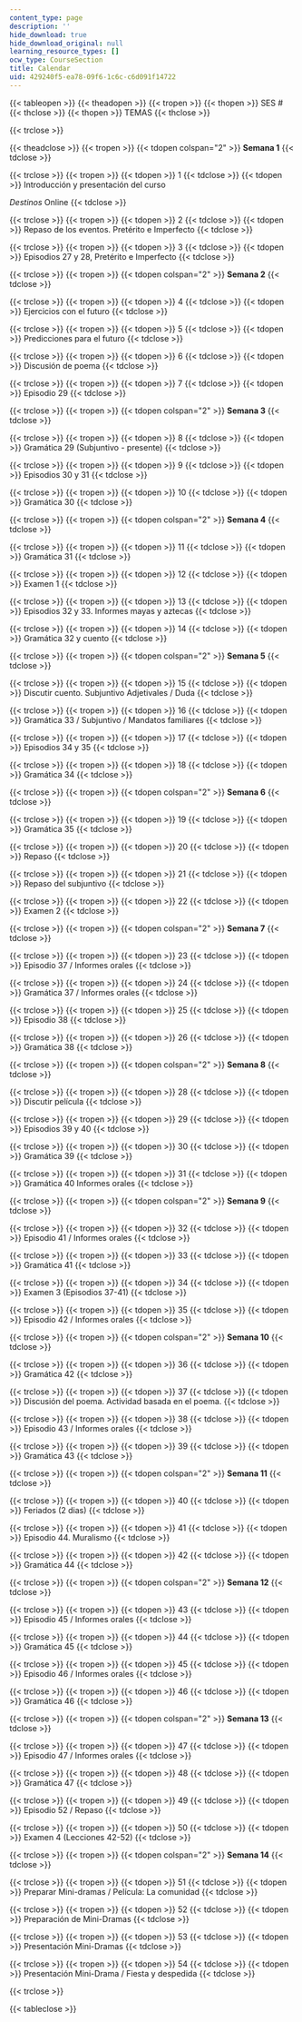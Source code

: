 ```yaml
---
content_type: page
description: ''
hide_download: true
hide_download_original: null
learning_resource_types: []
ocw_type: CourseSection
title: Calendar
uid: 429240f5-ea78-09f6-1c6c-c6d091f14722
---
```


{{< tableopen >}}
{{< theadopen >}}
{{< tropen >}}
{{< thopen >}}
SES #
{{< thclose >}}
{{< thopen >}}
TEMAS
{{< thclose >}}

{{< trclose >}}

{{< theadclose >}}
{{< tropen >}}
{{< tdopen colspan="2" >}}
**Semana 1**
{{< tdclose >}}

{{< trclose >}}
{{< tropen >}}
{{< tdopen >}}
1
{{< tdclose >}}
{{< tdopen >}}
Introducción y presentación del curso  
  
_Destinos_ Online
{{< tdclose >}}

{{< trclose >}}
{{< tropen >}}
{{< tdopen >}}
2
{{< tdclose >}}
{{< tdopen >}}
Repaso de los eventos. Pretérito e Imperfecto
{{< tdclose >}}

{{< trclose >}}
{{< tropen >}}
{{< tdopen >}}
3
{{< tdclose >}}
{{< tdopen >}}
Episodios 27 y 28, Pretérito e Imperfecto
{{< tdclose >}}

{{< trclose >}}
{{< tropen >}}
{{< tdopen colspan="2" >}}
**Semana 2**
{{< tdclose >}}

{{< trclose >}}
{{< tropen >}}
{{< tdopen >}}
4
{{< tdclose >}}
{{< tdopen >}}
Ejercicios con el futuro
{{< tdclose >}}

{{< trclose >}}
{{< tropen >}}
{{< tdopen >}}
5
{{< tdclose >}}
{{< tdopen >}}
Predicciones para el futuro
{{< tdclose >}}

{{< trclose >}}
{{< tropen >}}
{{< tdopen >}}
6
{{< tdclose >}}
{{< tdopen >}}
Discusión de poema
{{< tdclose >}}

{{< trclose >}}
{{< tropen >}}
{{< tdopen >}}
7
{{< tdclose >}}
{{< tdopen >}}
Episodio 29
{{< tdclose >}}

{{< trclose >}}
{{< tropen >}}
{{< tdopen colspan="2" >}}
**Semana 3**
{{< tdclose >}}

{{< trclose >}}
{{< tropen >}}
{{< tdopen >}}
8
{{< tdclose >}}
{{< tdopen >}}
Gramática 29 (Subjuntivo - presente)
{{< tdclose >}}

{{< trclose >}}
{{< tropen >}}
{{< tdopen >}}
9
{{< tdclose >}}
{{< tdopen >}}
Episodios 30 y 31
{{< tdclose >}}

{{< trclose >}}
{{< tropen >}}
{{< tdopen >}}
10
{{< tdclose >}}
{{< tdopen >}}
Gramática 30
{{< tdclose >}}

{{< trclose >}}
{{< tropen >}}
{{< tdopen colspan="2" >}}
**Semana 4**
{{< tdclose >}}

{{< trclose >}}
{{< tropen >}}
{{< tdopen >}}
11
{{< tdclose >}}
{{< tdopen >}}
Gramática 31
{{< tdclose >}}

{{< trclose >}}
{{< tropen >}}
{{< tdopen >}}
12
{{< tdclose >}}
{{< tdopen >}}
Examen 1
{{< tdclose >}}

{{< trclose >}}
{{< tropen >}}
{{< tdopen >}}
13
{{< tdclose >}}
{{< tdopen >}}
Episodios 32 y 33. Informes mayas y aztecas
{{< tdclose >}}

{{< trclose >}}
{{< tropen >}}
{{< tdopen >}}
14
{{< tdclose >}}
{{< tdopen >}}
Gramática 32 y cuento
{{< tdclose >}}

{{< trclose >}}
{{< tropen >}}
{{< tdopen colspan="2" >}}
**Semana 5**
{{< tdclose >}}

{{< trclose >}}
{{< tropen >}}
{{< tdopen >}}
15
{{< tdclose >}}
{{< tdopen >}}
Discutir cuento. Subjuntivo Adjetivales / Duda
{{< tdclose >}}

{{< trclose >}}
{{< tropen >}}
{{< tdopen >}}
16
{{< tdclose >}}
{{< tdopen >}}
Gramática 33 / Subjuntivo / Mandatos familiares
{{< tdclose >}}

{{< trclose >}}
{{< tropen >}}
{{< tdopen >}}
17
{{< tdclose >}}
{{< tdopen >}}
Episodios 34 y 35
{{< tdclose >}}

{{< trclose >}}
{{< tropen >}}
{{< tdopen >}}
18
{{< tdclose >}}
{{< tdopen >}}
Gramática 34
{{< tdclose >}}

{{< trclose >}}
{{< tropen >}}
{{< tdopen colspan="2" >}}
**Semana 6**
{{< tdclose >}}

{{< trclose >}}
{{< tropen >}}
{{< tdopen >}}
19
{{< tdclose >}}
{{< tdopen >}}
Gramática 35
{{< tdclose >}}

{{< trclose >}}
{{< tropen >}}
{{< tdopen >}}
20
{{< tdclose >}}
{{< tdopen >}}
Repaso
{{< tdclose >}}

{{< trclose >}}
{{< tropen >}}
{{< tdopen >}}
21
{{< tdclose >}}
{{< tdopen >}}
Repaso del subjuntivo
{{< tdclose >}}

{{< trclose >}}
{{< tropen >}}
{{< tdopen >}}
22
{{< tdclose >}}
{{< tdopen >}}
Examen 2
{{< tdclose >}}

{{< trclose >}}
{{< tropen >}}
{{< tdopen colspan="2" >}}
**Semana 7**
{{< tdclose >}}

{{< trclose >}}
{{< tropen >}}
{{< tdopen >}}
23
{{< tdclose >}}
{{< tdopen >}}
Episodio 37 / Informes orales
{{< tdclose >}}

{{< trclose >}}
{{< tropen >}}
{{< tdopen >}}
24
{{< tdclose >}}
{{< tdopen >}}
Gramática 37 / Informes orales
{{< tdclose >}}

{{< trclose >}}
{{< tropen >}}
{{< tdopen >}}
25
{{< tdclose >}}
{{< tdopen >}}
Episodio 38
{{< tdclose >}}

{{< trclose >}}
{{< tropen >}}
{{< tdopen >}}
26
{{< tdclose >}}
{{< tdopen >}}
Gramática 38
{{< tdclose >}}

{{< trclose >}}
{{< tropen >}}
{{< tdopen colspan="2" >}}
**Semana 8**
{{< tdclose >}}

{{< trclose >}}
{{< tropen >}}
{{< tdopen >}}
28
{{< tdclose >}}
{{< tdopen >}}
Discutir película
{{< tdclose >}}

{{< trclose >}}
{{< tropen >}}
{{< tdopen >}}
29
{{< tdclose >}}
{{< tdopen >}}
Episodios 39 y 40
{{< tdclose >}}

{{< trclose >}}
{{< tropen >}}
{{< tdopen >}}
30
{{< tdclose >}}
{{< tdopen >}}
Gramática 39
{{< tdclose >}}

{{< trclose >}}
{{< tropen >}}
{{< tdopen >}}
31
{{< tdclose >}}
{{< tdopen >}}
Gramática 40 Informes orales
{{< tdclose >}}

{{< trclose >}}
{{< tropen >}}
{{< tdopen colspan="2" >}}
**Semana 9**
{{< tdclose >}}

{{< trclose >}}
{{< tropen >}}
{{< tdopen >}}
32
{{< tdclose >}}
{{< tdopen >}}
Episodio 41 / Informes orales
{{< tdclose >}}

{{< trclose >}}
{{< tropen >}}
{{< tdopen >}}
33
{{< tdclose >}}
{{< tdopen >}}
Gramática 41
{{< tdclose >}}

{{< trclose >}}
{{< tropen >}}
{{< tdopen >}}
34
{{< tdclose >}}
{{< tdopen >}}
Examen 3 (Episodios 37-41)
{{< tdclose >}}

{{< trclose >}}
{{< tropen >}}
{{< tdopen >}}
35
{{< tdclose >}}
{{< tdopen >}}
Episodio 42 / Informes orales
{{< tdclose >}}

{{< trclose >}}
{{< tropen >}}
{{< tdopen colspan="2" >}}
**Semana 10**
{{< tdclose >}}

{{< trclose >}}
{{< tropen >}}
{{< tdopen >}}
36
{{< tdclose >}}
{{< tdopen >}}
Gramática 42
{{< tdclose >}}

{{< trclose >}}
{{< tropen >}}
{{< tdopen >}}
37
{{< tdclose >}}
{{< tdopen >}}
Discusión del poema. Actividad basada en el poema.
{{< tdclose >}}

{{< trclose >}}
{{< tropen >}}
{{< tdopen >}}
38
{{< tdclose >}}
{{< tdopen >}}
Episodio 43 / Informes orales
{{< tdclose >}}

{{< trclose >}}
{{< tropen >}}
{{< tdopen >}}
39
{{< tdclose >}}
{{< tdopen >}}
Gramática 43
{{< tdclose >}}

{{< trclose >}}
{{< tropen >}}
{{< tdopen colspan="2" >}}
**Semana 11**
{{< tdclose >}}

{{< trclose >}}
{{< tropen >}}
{{< tdopen >}}
40
{{< tdclose >}}
{{< tdopen >}}
Feriados (2 dias)
{{< tdclose >}}

{{< trclose >}}
{{< tropen >}}
{{< tdopen >}}
41
{{< tdclose >}}
{{< tdopen >}}
Episodio 44. Muralismo
{{< tdclose >}}

{{< trclose >}}
{{< tropen >}}
{{< tdopen >}}
42
{{< tdclose >}}
{{< tdopen >}}
Gramática 44
{{< tdclose >}}

{{< trclose >}}
{{< tropen >}}
{{< tdopen colspan="2" >}}
**Semana 12**
{{< tdclose >}}

{{< trclose >}}
{{< tropen >}}
{{< tdopen >}}
43
{{< tdclose >}}
{{< tdopen >}}
Episodio 45 / Informes orales
{{< tdclose >}}

{{< trclose >}}
{{< tropen >}}
{{< tdopen >}}
44
{{< tdclose >}}
{{< tdopen >}}
Gramática 45
{{< tdclose >}}

{{< trclose >}}
{{< tropen >}}
{{< tdopen >}}
45
{{< tdclose >}}
{{< tdopen >}}
Episodio 46 / Informes orales
{{< tdclose >}}

{{< trclose >}}
{{< tropen >}}
{{< tdopen >}}
46
{{< tdclose >}}
{{< tdopen >}}
Gramática 46
{{< tdclose >}}

{{< trclose >}}
{{< tropen >}}
{{< tdopen colspan="2" >}}
**Semana 13**
{{< tdclose >}}

{{< trclose >}}
{{< tropen >}}
{{< tdopen >}}
47
{{< tdclose >}}
{{< tdopen >}}
Episodio 47 / Informes orales
{{< tdclose >}}

{{< trclose >}}
{{< tropen >}}
{{< tdopen >}}
48
{{< tdclose >}}
{{< tdopen >}}
Gramática 47
{{< tdclose >}}

{{< trclose >}}
{{< tropen >}}
{{< tdopen >}}
49
{{< tdclose >}}
{{< tdopen >}}
Episodio 52 / Repaso
{{< tdclose >}}

{{< trclose >}}
{{< tropen >}}
{{< tdopen >}}
50
{{< tdclose >}}
{{< tdopen >}}
Examen 4 (Lecciones 42-52)
{{< tdclose >}}

{{< trclose >}}
{{< tropen >}}
{{< tdopen colspan="2" >}}
**Semana 14**
{{< tdclose >}}

{{< trclose >}}
{{< tropen >}}
{{< tdopen >}}
51
{{< tdclose >}}
{{< tdopen >}}
Preparar Mini-dramas / Película: La comunidad
{{< tdclose >}}

{{< trclose >}}
{{< tropen >}}
{{< tdopen >}}
52
{{< tdclose >}}
{{< tdopen >}}
Preparación de Mini-Dramas
{{< tdclose >}}

{{< trclose >}}
{{< tropen >}}
{{< tdopen >}}
53
{{< tdclose >}}
{{< tdopen >}}
Presentación Mini-Dramas
{{< tdclose >}}

{{< trclose >}}
{{< tropen >}}
{{< tdopen >}}
54
{{< tdclose >}}
{{< tdopen >}}
Presentación Mini-Drama / Fiesta y despedida
{{< tdclose >}}

{{< trclose >}}

{{< tableclose >}}